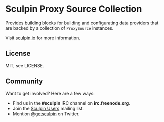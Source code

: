 Sculpin Proxy Source Collection
===============================

Provides building blocks for building and configurating data providers that are
backed by a collection of `ProxySource` instances.

Visit [sculpin.io](http://sculpin.io) for more information.


License
-------

MIT, see LICENSE.


Community
---------

Want to get involved? Here are a few ways:

* Find us in the **#sculpin** IRC channel on **irc.freenode.org**.
* Join the [Sculpin Users](http://groups.google.com/group/sculpin-users)
  mailing list.
* Mention [@getsculpin](http://twitter.com/getsculpin) on Twitter.
